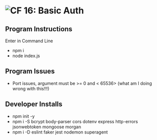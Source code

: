 ![CF](https://camo.githubusercontent.com/70edab54bba80edb7493cad3135e9606781cbb6b/687474703a2f2f692e696d6775722e636f6d2f377635415363382e706e67) 16: Basic Auth
======

## Program Instructions
Enter in Command Line
* npm i
* node index.js


## Program Issues
* Port issues, argument must be >= 0 and < 65536> (what am I doing wrong with this!!!)


## Developer Installs
* npm init -y
* npm i -S bcrypt body-parser cors dotenv express http-errors jsonwebtoken mongoose morgan
* npm i -D eslint faker jest nodemon superagent 